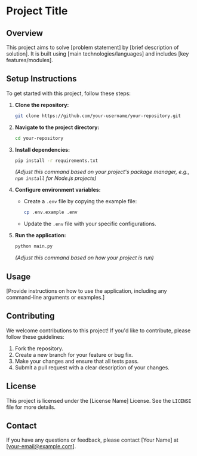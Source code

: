 # Project Title

## Overview

This project aims to solve [problem statement] by [brief description of solution]. 
It is built using [main technologies/languages] and includes [key features/modules].

## Setup Instructions

To get started with this project, follow these steps:

1. **Clone the repository:**
   ```bash
   git clone https://github.com/your-username/your-repository.git
   ```
2. **Navigate to the project directory:**
   ```bash
   cd your-repository
   ```
3. **Install dependencies:**
   ```bash
   pip install -r requirements.txt 
   ```
   *(Adjust this command based on your project's package manager, e.g., `npm install` for Node.js projects)*

4. **Configure environment variables:**
   - Create a `.env` file by copying the example file:
     ```bash
     cp .env.example .env
     ```
   - Update the `.env` file with your specific configurations.

5. **Run the application:**
   ```bash
   python main.py
   ```
   *(Adjust this command based on how your project is run)*

## Usage

[Provide instructions on how to use the application, including any command-line arguments or examples.]

## Contributing

We welcome contributions to this project! If you'd like to contribute, please follow these guidelines:

1. Fork the repository.
2. Create a new branch for your feature or bug fix.
3. Make your changes and ensure that all tests pass.
4. Submit a pull request with a clear description of your changes.

## License

This project is licensed under the [License Name] License. See the `LICENSE` file for more details.

## Contact

If you have any questions or feedback, please contact [Your Name] at [your-email@example.com].
